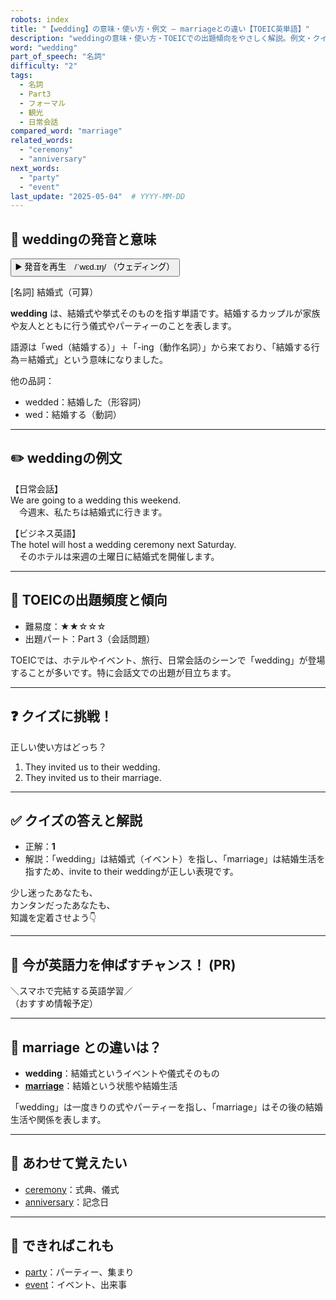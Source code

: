 ```yaml
---
robots: index
title: "【wedding】の意味・使い方・例文 ― marriageとの違い【TOEIC英単語】"
description: "weddingの意味・使い方・TOEICでの出題傾向をやさしく解説。例文・クイズ付きでmarriageとの違いもわかりやすく学べます。"
word: "wedding"
part_of_speech: "名詞"
difficulty: "2"
tags:
  - 名詞
  - Part3
  - フォーマル
  - 観光
  - 日常会話
compared_word: "marriage"
related_words:
  - "ceremony"
  - "anniversary"
next_words:
  - "party"
  - "event"
last_update: "2025-05-04"  # YYYY-MM-DD
---
```


## 🔰 weddingの発音と意味

<button class="play-audio" onclick="playTTS('wedding')">
  <span class="play-audio-main">
    ▶️ 発音を再生　/ˈwɛd.ɪŋ/
  </span>
  <span class="play-audio-sub">
    （ウェディング）
  </span>
</button>

[名詞] 結婚式（可算）

**wedding** は、結婚式や挙式そのものを指す単語です。結婚するカップルが家族や友人とともに行う儀式やパーティーのことを表します。

語源は「wed（結婚する）」＋「-ing（動作名詞）」から来ており、「結婚する行為＝結婚式」という意味になりました。

他の品詞：  
- wedded：結婚した（形容詞）
- wed：結婚する（動詞）

---

## ✏️ weddingの例文

【日常会話】  
We are going to a wedding this weekend.  
　今週末、私たちは結婚式に行きます。

【ビジネス英語】  
The hotel will host a wedding ceremony next Saturday.  
　そのホテルは来週の土曜日に結婚式を開催します。

---

## 🎯 TOEICの出題頻度と傾向

- 難易度：★★☆☆☆
- 出題パート：Part 3（会話問題）

TOEICでは、ホテルやイベント、旅行、日常会話のシーンで「wedding」が登場することが多いです。特に会話文での出題が目立ちます。

---

## ❓ クイズに挑戦！

正しい使い方はどっち？

1. They invited us to their wedding.  
2. They invited us to their marriage.

---

## ✅ クイズの答えと解説

- 正解：**1**
- 解説：「wedding」は結婚式（イベント）を指し、「marriage」は結婚生活を指すため、invite to their weddingが正しい表現です。

少し迷ったあなたも、  
カンタンだったあなたも、  
知識を定着させよう👇️

---

## 🚀 今が英語力を伸ばすチャンス！ (PR)

<div class="info-center">
＼スマホで完結する英語学習／<br>  
（おすすめ情報予定）
</div>

---

## 🤔  marriage との違いは？

- **wedding**：結婚式というイベントや儀式そのもの
- **[marriage](/word/marriage)**：結婚という状態や結婚生活

「wedding」は一度きりの式やパーティーを指し、「marriage」はその後の結婚生活や関係を表します。

---

## 🧩 あわせて覚えたい

- [ceremony](/word/ceremony)：式典、儀式
- [anniversary](/word/anniversary)：記念日

---

## 📖 できればこれも

- [party](/word/party)：パーティー、集まり
- [event](/word/event)：イベント、出来事

<!-- cvid: aid10_bid47 -->
